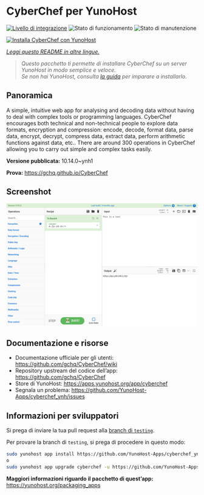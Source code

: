<!--
N.B.: Questo README è stato automaticamente generato da <https://github.com/YunoHost/apps/tree/master/tools/readme_generator>
NON DEVE essere modificato manualmente.
-->

# CyberChef per YunoHost

[![Livello di integrazione](https://dash.yunohost.org/integration/cyberchef.svg)](https://dash.yunohost.org/appci/app/cyberchef) ![Stato di funzionamento](https://ci-apps.yunohost.org/ci/badges/cyberchef.status.svg) ![Stato di manutenzione](https://ci-apps.yunohost.org/ci/badges/cyberchef.maintain.svg)

[![Installa CyberChef con YunoHost](https://install-app.yunohost.org/install-with-yunohost.svg)](https://install-app.yunohost.org/?app=cyberchef)

*[Leggi questo README in altre lingue.](./ALL_README.md)*

> *Questo pacchetto ti permette di installare CyberChef su un server YunoHost in modo semplice e veloce.*  
> *Se non hai YunoHost, consulta [la guida](https://yunohost.org/install) per imparare a installarlo.*

## Panoramica

A simple, intuitive web app for analysing and decoding data without having to deal with complex tools or programming languages. CyberChef encourages both technical and non-technical people to explore data formats, encryption and compression: encode, decode, format data, parse data, encrypt, decrypt, compress data, extract data, perform arithmetic functions against data, etc.. There are around 300 operations in CyberChef allowing you to carry out simple and complex tasks easily.


**Versione pubblicata:** 10.14.0~ynh1

**Prova:** <https://gchq.github.io/CyberChef>

## Screenshot

![Screenshot di CyberChef](./doc/screenshots/cyberchef_ynh.png)

## Documentazione e risorse

- Documentazione ufficiale per gli utenti: <https://github.com/gchq/CyberChef/wiki>
- Repository upstream del codice dell’app: <https://github.com/gchq/CyberChef>
- Store di YunoHost: <https://apps.yunohost.org/app/cyberchef>
- Segnala un problema: <https://github.com/YunoHost-Apps/cyberchef_ynh/issues>

## Informazioni per sviluppatori

Si prega di inviare la tua pull request alla [branch di `testing`](https://github.com/YunoHost-Apps/cyberchef_ynh/tree/testing).

Per provare la branch di `testing`, si prega di procedere in questo modo:

```bash
sudo yunohost app install https://github.com/YunoHost-Apps/cyberchef_ynh/tree/testing --debug
o
sudo yunohost app upgrade cyberchef -u https://github.com/YunoHost-Apps/cyberchef_ynh/tree/testing --debug
```

**Maggiori informazioni riguardo il pacchetto di quest’app:** <https://yunohost.org/packaging_apps>
